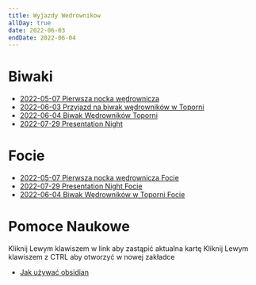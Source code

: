 ```yaml
---
title: Wyjazdy Wedrownikow
allDay: true
date: 2022-06-03
endDate: 2022-06-04
---
```


# Biwaki
- [2022-05-07 Pierwsza nocka wędrownicza](Calendar/2022-05-07%20Pierwsza%20nocka%20wędrownicza.md)
- [2022-06-03 Przyjazd na biwak wędrowników w Toporni](Calendar/2022-06-03%20Przyjazd%20na%20biwak%20wędrowników%20w%20Toporni.md)
- [2022-06-04 Biwak Wędrowników Toporni](Calendar/2022-06-04%20Biwak%20Wędrowników%20Toporni.md)
- [2022-07-29 Presentation Night](Calendar/2022-07-29%20Presentation%20Night.md)

# Focie
- [2022-05-07 Pierwsza nocka wędrownicza Focie](Focie/2022-05-07%20Pierwsza%20nocka%20wędrownicza%20Focie.md)
- [2022-07-29 Presentation Night Focie](Focie/2022-07-29%20Presentation%20Night%20Focie.md)
- [2022-06-04 Biwak Wędrowników w Toporni Focie](Focie/2022-06-04%20Biwak%20Wędrowników%20w%20Toporni%20Focie.md)

# Pomoce Naukowe
Kliknij Lewym klawiszem w link aby zastąpić aktualna kartę
Kliknij Lewym klawiszem z CTRL aby otworzyć w nowej zakładce
- [Jak używać obsidian](Jak%20uzywac%20obsidian.md) 